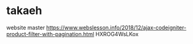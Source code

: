 # takaeh
 website master
https://www.webslesson.info/2018/12/ajax-codeigniter-product-filter-with-pagination.html
HXROG4WsLKox